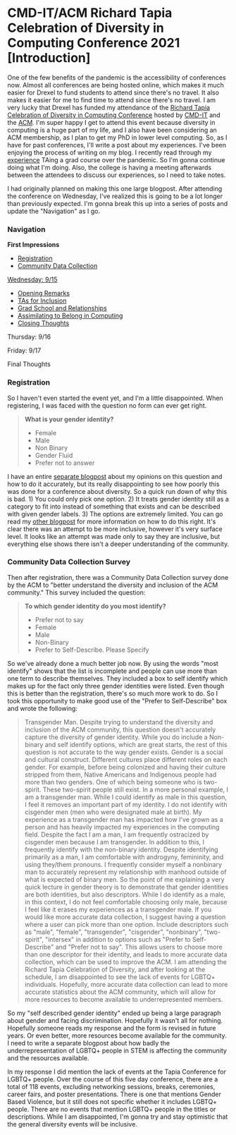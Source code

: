 # CMD-IT/ACM Richard Tapia Celebration of Diversity in Computing Conference 2021 \[Introduction\]

One of the few benefits of the pandemic is the accessibility of conferences now.
Almost all conferences are being hosted online, which makes it much easier for
Drexel to fund students to attend since there's no travel. It also makes it
easier for me to find time to attend since there's no travel. I am very lucky
that Drexel has funded my attendance of the
[Richard Tapia Celebration of Diversity in Computing Conference](https://tapiaconference.cmd-it.org/)
hosted by [CMD-IT](https://cmd-it.org/) and the [ACM](https://www.acm.org/).
I'm super happy I get to attend this event because diversity in computing is a
huge part of my life, and I also have been considering an ACM membership, as I
plan to get my PhD in lower level computing. So, as I have for past conferences,
I'll write a post about my experiences. I've been enjoying the process of
writing on my blog. I recently read through my [experience](2020-06-16_570.html)
TAing a grad course over the pandemic. So I'm gonna continue doing what I'm
doing. Also, the college is having a meeting afterwards between the attendees to
discuss our experiences, so I need to take notes.

I had originally planned on making this one large blogpost. After attending the
conference on Wednesday, I've realized this is going to be a lot longer than
previously expected. I'm gonna break this up into a series of posts and update
the "Navigation" as I go.

<h3 class="pr">Navigation</h3>

**First Impressions**

- [Registration](2021-09-15_tapiaintro.html#reg)
- [Community Data Collection](2021-09-15_tapiaintro.html#cdc)

[Wednesday: 9/15](2021-09-15_tapiawed.html)

- [Opening Remarks](2021-09-15_tapiawed.html#or)
- [TAs for Inclusion](2021-09-15_tapiawed.html#ta)
- [Grad School and Relationships](2021-09-15_tapiawed.html#gr)
- [Assimilating to Belong in Computing](2021-09-15_tapiawed.html#as)
- [Closing Thoughts](2021-09-15_tapiawed.html#ct)


Thursday: 9/16

Friday: 9/17

Final Thoughts


<h3 class="po" id="reg">Registration</h3>

So I haven't even started the event yet, and I'm a little disappointed. When
registering, I was faced with the question no form can ever get right.

> **What is your gender identity?**
>
> - Female
> - Male
> - Non Binary
> - Gender Fluid
> - Prefer not to answer

I have an entire [separate blogpost](2021-09-12_identitydata.html) about my
opinions on this question and how to do it accurately, but its really
disappointing to see how poorly this was done for a conference about diversity.
So a quick run down of why this is bad. 1) You could only pick one option. 2) It
treats gender identity still as a category to fit into instead of something that
exists and can be described with given gender labels. 3) The options are
extremely limited. You can go read my
[other blogpost](2021-09-12_identitydata.html) for more information on how to do
this right. It's clear there was an attempt to be more inclusive, however it's
very surface level. It looks like an attempt was made only to say they are
inclusive, but everything else shows there isn't a deeper understanding of the
community.


<h3 class="py" id="cdc">Community Data Collection Survey</h3>

Then after registration, there was a Community Data Collection survey done by
the ACM to "better understand the diversity and inclusion of the ACM community."
This survey included the question:

> **To which gender identity do you most identify?**
>
> - Prefer not to say
> - Female
> - Male
> - Non-Binary
> - Prefer to Self-Describe. Please Specify

So we've already done a much better job now. By using the words "most identify"
shows that the list is incomplete and people can use more than one term to
describe themselves. They included a box to self identify which makes up for the
fact only three gender identities were listed. Even though this is better than
the registration, there's so much more work to do. So I took this opportunity to
make good use of the "Prefer to Self-Describe" box and wrote the following:

> Transgender Man. Despite trying to understand the diversity and inclusion of
> the ACM community, this question doesn't accurately capture the diversity of
> gender identity. While you do include a Non-binary and self identify options,
> which are great starts, the rest of this question is not accurate to the way
> gender exists. Gender is a social and cultural construct. Different cultures
> place different roles on each gender. For example, before being colonized and
> having their culture stripped from them, Native Americans and Indigenous
> people had more than two genders. One of which being someone who is
> two-spirit. These two-spirit people still exist. In a more personal example,
> I am a transgender man. While I could identify as male in this question, I
> feel it removes an important part of my identity. I do not identify with 
> cisgender men (men who were designated male at birth). My experience as a
> transgender man has impacted how I've grown as a person and has heavily
> impacted my experiences in the computing field. Despite the fact I am a man, I
> am frequently ostracized by cisgender men because I am transgender. In
> addition to this, I frequently identify with the non-binary identity. Despite
> identifying primarily as a man, I am comfortable with androgyny, femininity,
> and using they/them pronouns. I frequently consider myself a nonbinary man to
> accurately represent my relationship with manhood outside of what is expected
> of binary men. So the point of me explaining a very quick lecture in gender
> theory is to demonstrate that gender identities are both identities, but also
> descriptors. While I do identify as a male, in this context, I do not feel
> comfortable choosing only male, because I feel like it erases my experiences
> as a transgender male. If you would like more accurate data collection, I
> suggest having a question where a user can pick more than one option. Include
> descriptors such as "male", "female", "transgender", "cisgender", "nonbinary",
> "two-spirit", "intersex" in addition to options such as "Prefer to
> Self-Describe" and "Prefer not to say". This allows users to choose more than
> one descriptor for their identity, and leads to more accurate data collection,
> which can be used to improve the ACM. I am attending the Richard Tapia
> Celebration of Diversity, and after looking at the schedule, I am disappointed
> to see the lack of events for LGBTQ+ individuals. Hopefully, more accurate
> data collection can lead to more accurate statistics about the ACM community,
> which will allow for more resources to become available to underrepresented
> members.

So my "self described gender identity" ended up being a large paragraph about
gender and facing discrimination. Hopefully it wasn't all for nothing. Hopefully
someone reads my response and the form is revised in future years. Or even
better, more resources become available for the community. I need to write a
separate blogpost about how badly the underrepresentation of LGBTQ+ people in
STEM is affecting the community and the resources available.

In my response I did mention the lack of events at the Tapia Conference for
LGBTQ+ people. Over the course of this five day conference, there are a total of
118 events, excluding networking sessions, breaks, ceremonies, career fairs, and
poster presentations. There is one that mentions Gender Based Violence, but it
still does not specific whether it includes LGBTQ+ people. There are no events
that mention LGBTQ+ people in the titles or descriptions. While I am
disappointed, I'm gonna try and stay optimistic that the general diversity
events will be inclusive.

